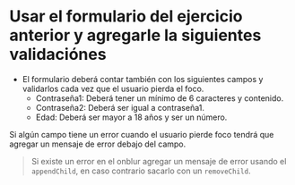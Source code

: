# Usar el formulario del ejercicio anterior y agregarle la siguientes validaciónes

- El formulario deberá contar también con los siguientes campos y validarlos cada vez que el usuario pierda el foco.
   - Contraseña1: Deberá tener un mínimo de 6 caracteres y contenido.
   - Contraseña2: Deberá ser igual a contraseña1.
   - Edad: Deberá ser mayor a 18 años y ser un número.

Si algún campo tiene un error cuando el usuario pierde foco tendrá que agregar un mensaje de error debajo del campo.

> Si existe un error en el onblur agregar un mensaje de error usando el `appendChild`, en caso contrario sacarlo con un `removeChild`.